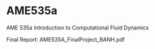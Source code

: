 # AME535a
AME 535a Introduction to Computational Fluid Dynamics

Final Report: AME535A_FinalProject_BANH.pdf

